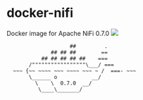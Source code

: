 # docker-nifi
Docker image for Apache NiFi 0.7.0
[![](https://images.microbadger.com/badges/version/xemuliam/docker-nifi.svg)](http://microbadger.com/images/xemuliam/docker-nifi "Get your own version badge on microbadger.com")

                        ##         .
                  ## ## ##        ==
               ## ## ## ## ##    ===
           /"""""""""""""""""\___/ ===
      ~~~ {~~ ~~~~ ~~~ ~~~~ ~~~ ~ /  ===- ~~~
           \______ o           __/
             \    \  0.7.0  __/
              \____\_______/

